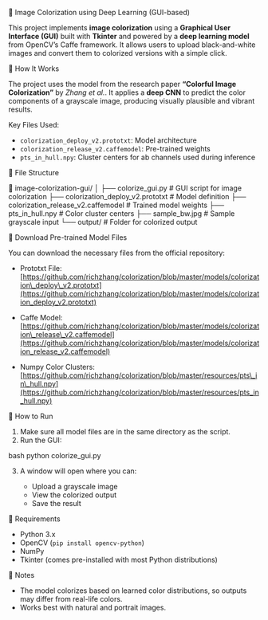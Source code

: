 🎨 Image Colorization using Deep Learning (GUI-based)

This project implements **image colorization** using a **Graphical User Interface (GUI)** built with **Tkinter** and powered by a **deep learning model** from OpenCV’s Caffe framework. It allows users to upload black-and-white images and convert them to colorized versions with a simple click.

🧠 How It Works

The project uses the model from the research paper **“Colorful Image Colorization”** by *Zhang et al.*. It applies a **deep CNN** to predict the color components of a grayscale image, producing visually plausible and vibrant results.

Key Files Used:

* `colorization_deploy_v2.prototxt`: Model architecture
* `colorization_release_v2.caffemodel`: Pre-trained weights
* `pts_in_hull.npy`: Cluster centers for ab channels used during inference

📁 File Structure


📂 image-colorization-gui/
│
├── colorize_gui.py                  # GUI script for image colorization
├── colorization_deploy_v2.prototxt # Model definition
├── colorization_release_v2.caffemodel # Trained model weights
├── pts_in_hull.npy                 # Color cluster centers
├── sample_bw.jpg                   # Sample grayscale input
└── output/                         # Folder for colorized output


🔗 Download Pre-trained Model Files

You can download the necessary files from the official repository:

*  Prototxt File:
  [https://github.com/richzhang/colorization/blob/master/models/colorization\_deploy\_v2.prototxt](https://github.com/richzhang/colorization/blob/master/models/colorization_deploy_v2.prototxt)

*  Caffe Model:
  [https://github.com/richzhang/colorization/blob/master/models/colorization\_release\_v2.caffemodel](https://github.com/richzhang/colorization/blob/master/models/colorization_release_v2.caffemodel)

*  Numpy Color Clusters:
  [https://github.com/richzhang/colorization/blob/master/resources/pts\_in\_hull.npy](https://github.com/richzhang/colorization/blob/master/resources/pts_in_hull.npy)

🚀 How to Run

1. Make sure all model files are in the same directory as the script.
2. Run the GUI:

bash
python colorize_gui.py


3. A window will open where you can:

   * Upload a grayscale image
   * View the colorized output
   * Save the result

 🧰 Requirements

* Python 3.x
* OpenCV (`pip install opencv-python`)
* NumPy
* Tkinter (comes pre-installed with most Python distributions)


📌 Notes
* The model colorizes based on learned color distributions, so outputs may differ from real-life colors.
* Works best with natural and portrait images.
